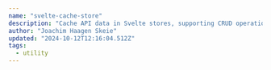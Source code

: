 ```yaml
---
name: "svelte-cache-store"
description: "Cache API data in Svelte stores, supporting CRUD operations."
author: "Joachim Haagen Skeie"
updated: "2024-10-12T12:16:04.512Z"
tags: 
  - utility
---
```

